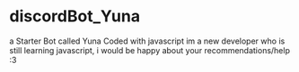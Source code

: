# discordBot_Yuna
a Starter Bot called Yuna 
Coded with javascript
im a new developer who is still learning javascript, i would be happy about your recommendations/help :3 
